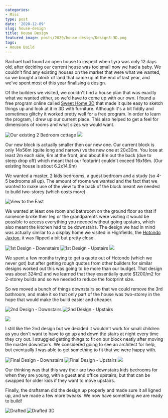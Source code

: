 ```yaml
---
categories:
- Misc
type: post
date: '2020-12-09'
slug: house-design
title: House Design
featured_image: posts/2020/house-design/Design3-3D.png
tags:
- House Build
---
```


Rachael had found an open house to inspect when Lyra was only 12 days old, after deciding our current house was too small now we had a baby. We couldn't find any existing houses on the market that were what we wanted, so we bought a block of land that came up at the end of last year, and we've spent most of this year finalising a design.

Of the builders we visited, we couldn't find a house plan that was exactly what we wanted either, so we'd have to come up with our own. I found a free program online called [Sweet Home 3D](http://www.sweethome3d.com) that made it quite easy to sketch things up and look at it in 3D with furniture. Although it's a bit fiddly and sometimes glitchy it worked pretty well for a free program. In order to learn the program, I drew up our current place. This also helped to get a feel for dimensions of rooms and what sizes we would want.

![](HaigPlan.png "Our existing 2 Bedroom cottage")
![](Haig3D.png)

Our new block is actually smaller then our new one. Our current block is only 14x56m (quite long and narrow) vs the new one at 20x30m. You lose at least 2m each side, 6m at the front, and about 8m out the back (due to steep drop off) which meant that our footprint couldn't exceed 16x16m. (Our existing house is about 6.2x14.9m)

We wanted a master, 2 kids bedrooms, a guest bedroom and a study (so 4-5 bedrooms all up). The amount of rooms we wanted and the fact that we wanted to make use of the view to the back of the block meant we needed to build two-storey (which costs more).

![](block-view.jpg "View to the East")

We wanted at least one room and bathroom on the ground floor so that if someone broke their leg or the grandparents were visiting it would be possible to access everything you needed without going upstairs, which also meant the kitchen had to be downstairs. The design we had in mind was actually similar to a display home we visited in Highfields, the [Hotondo Jaxton](https://hotondo.com.au/display-homes/jaxton-display-highfields/), it was flipped a bit but pretty close.

![](Design1-0.png "1st Design - Downstairs")
![](Design1-1.png "1st Design - Upstairs")
![](Design1-3D.png)

We spent a few months trying to get a quote out of Hotondo (which we never got) but after getting rough quotes from other builders for similar designs worked out this was going to be more than our budget. That design was about 324m2 and we learned that they essentially quote $1200/m2 for 2-storey builds and so we needed to reduce the footprint size.

So we moved a bunch of things downstairs so that we could remove the 3rd bathroom, and make it so that only part of the house was two-storey in the hope that would make the build easier and cheaper.

![](Design2-0.png "2nd Design - Downstairs")
![](Design2-1.png "2nd Design - Upstairs")

![](Design2-3D.png)

I still like the 2nd design but we decided it wouldn't work for small children as you don't want to have to go up and down the stairs at night every time they cry out. I struggled getting things to fit on our block neatly after moving the master downstairs. We considered going to see an architect for help, but eventually I was able to get something to fit that we were happy with.

![](Design3-0.png "Final Design - Downstairs")
![](Design3-1.png "Final Design - Upstairs")
![](Design3-3D.png)

Our thinking was that this way their are two downstairs kids bedrooms for when they are young, with a guest and office upstairs, but that can be swapped for older kids if they want to move upstairs.

Finally, the draftsman did the design up properly and made sure it all ligned up, and we made a few more tweaks. We now have something we are ready to build!

![](Drafted.png "Drafted")
![](Drafted-3D.png "Drafted 3D")
